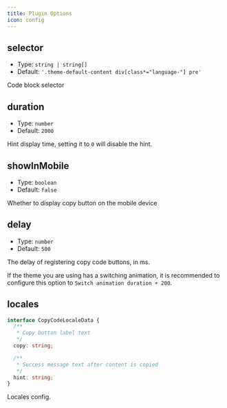 ```yaml
---
title: Plugin Options
icon: config
---
```


## selector

- Type: `string | string[]`
- Default: `'.theme-default-content div[class*="language-"] pre'`

Code block selector

## duration

- Type: `number`
- Default: `2000`

Hint display time, setting it to `0` will disable the hint.

## showInMobile

- Type: `boolean`
- Default: `false`

Whether to display copy button on the mobile device

## delay

- Type: `number`
- Default: `500`

The delay of registering copy code buttons, in ms.

If the theme you are using has a switching animation, it is recommended to configure this option to `Switch animation duration + 200`.

## locales

```ts
interface CopyCodeLocaleData {
  /**
   * Copy button label text
   */
  copy: string;

  /**
   * Success message text after content is copied
   */
  hint: string;
}
```

Locales config.
